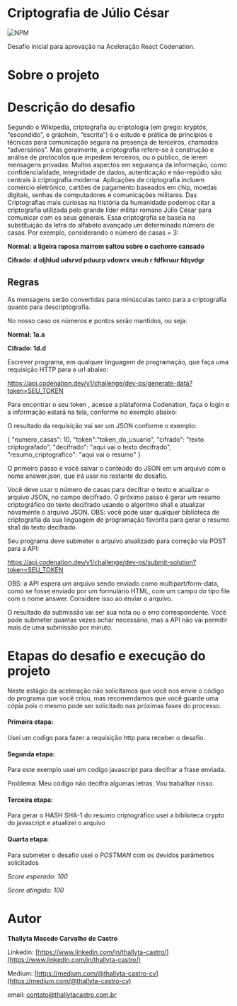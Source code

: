 # Criptografia de Júlio César

![NPM](https://img.shields.io/npm/l/react)

Desafio inicial para aprovação na Aceleração React Codenation.

# Sobre o projeto



# Descrição do desafio 

 Segundo o Wikipedia, criptografia ou criptologia (em grego: kryptós, “escondido”, e gráphein, “escrita”) é o estudo e prática de princípios e técnicas para comunicação segura na presença de terceiros, chamados “adversários”. Mas geralmente, a criptografia refere-se à construção e análise de protocolos que impedem terceiros, ou o público, de lerem mensagens privadas. Muitos aspectos em segurança da informação, como confidencialidade, integridade de dados, autenticação e não-repúdio são centrais à criptografia moderna. Aplicações de criptografia incluem comércio eletrônico, cartões de pagamento baseados em chip, moedas digitais, senhas de computadores e comunicações militares. Das Criptografias mais curiosas na história da humanidade podemos citar a criptografia utilizada pelo grande líder militar romano Júlio César para comunicar com os seus generais. Essa criptografia se baseia na substituição da letra do alfabeto avançado um determinado número de casas. Por exemplo, considerando o número de casas = 3: 

**Normal: a ligeira raposa marrom saltou sobre o cachorro cansado**

**Cifrado: d oljhlud udsrvd pduurp vdowrx vreuh r fdfkruur fdqvdgr** 

## Regras  

As mensagens serão convertidas para minúsculas tanto para a criptografia quanto para descriptografia. 

No nosso caso os números e pontos serão mantidos, ou seja: 

**Normal: 1a.a**

**Cifrado: 1d.d** 

Escrever programa, em qualquer linguagem de programação, que faça uma requisição HTTP para a url abaixo: 

https://api.codenation.dev/v1/challenge/dev-ps/generate-data?token=SEU_TOKEN  

Para encontrar o seu token , acesse a plataforma Codenation, faça o login e a informação estará na tela, conforme no exemplo abaixo: 

O resultado da requisição vai ser um JSON conforme o exemplo: 

{ "numero_casas": 10, "token":"token_do_usuario", "cifrado": "texto criptografado", "decifrado": "aqui vai o texto decifrado", "resumo_criptografico": "aqui vai o resumo" }  

O primeiro passo é você salvar o conteúdo do JSON em um arquivo com o nome answer.json, que irá usar no restante do desafio. 

Você deve usar o número de casas para decifrar o texto e atualizar o arquivo JSON, no campo decifrado. O próximo passo é gerar um resumo criptográfico do texto decifrado usando o algoritmo sha1 e atualizar novamente o arquivo JSON. OBS: você pode usar qualquer biblioteca de criptografia da sua linguagem de programação favorita para gerar o resumo sha1 do texto decifrado. 

Seu programa deve submeter o arquivo atualizado para correção via POST para a API: 

https://api.codenation.dev/v1/challenge/dev-ps/submit-solution?token=SEU_TOKEN  

OBS: a API espera um arquivo sendo enviado como multipart/form-data, como se fosse enviado por um formulário HTML, com um campo do tipo file com o nome answer. Considere isso ao enviar o arquivo. 

O resultado da submissão vai ser sua nota ou o erro correspondente. Você pode submeter quantas vezes achar necessário, mas a API não vai permitir mais de uma submissão por minuto. 

# Etapas do desafio e execução do projeto

Neste estágio da aceleração não solicitamos que você nos envie o código do programa que você criou, mas recomendamos que você guarde uma cópia pois o mesmo pode ser solicitado nas próximas fases do processo. 
 

#### Primeira etapa:

Usei um codigo para fazer a requisição http para receber o desafio. 

#### Segunda etapa:

Para este exemplo usei um codigo javascript para decifrar a frase enviada. 

Problema: Meu código não decifra algumas letras. Vou trabalhar nisso. 

#### Terceira etapa:

Para gerar o HASH SHA-1 do resumo criptográfico usei a biblioteca crypto do javascript e atualizei o arquivo 

#### Quarta etapa: 

Para submeter o desafio usei o *POSTMAN* com os devidos parâmetros solicitados 

*Score esperado: 100*

*Score atingido: 100*

 # Autor

<b>Thallyta Macedo Carvalho de Castro</b>

Linkedin: [https://www.linkedin.com/in/thallyta-castro/](https://www.linkedin.com/in/thallyta-castro/)

Medium: [https://medium.com/@thallyta-castro-cv](https://medium.com/@thallyta-castro-cv)

email: [contato@thallytacastro.com.br](mailto:contato@thallytacastro.com.br)
